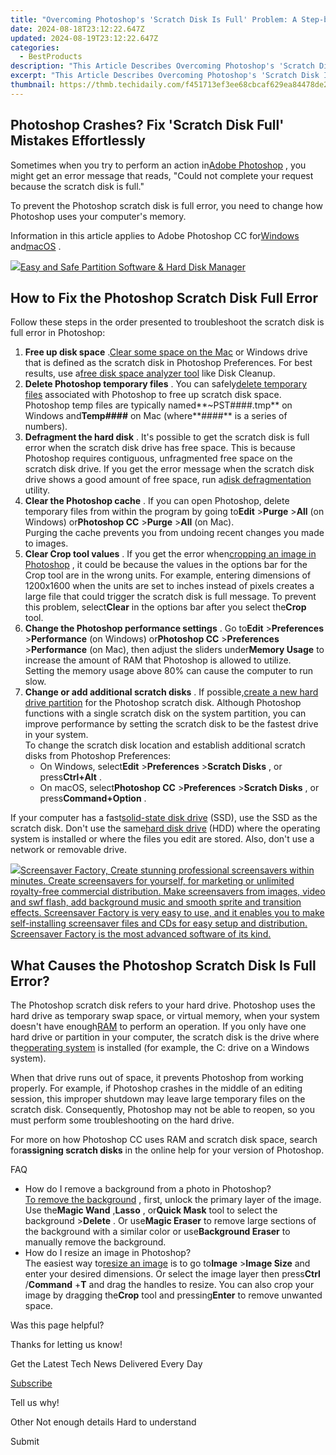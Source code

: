 ```yaml
---
title: "Overcoming Photoshop's 'Scratch Disk Is Full' Problem: A Step-by-Step Guide"
date: 2024-08-18T23:12:22.647Z
updated: 2024-08-19T23:12:22.647Z
categories:
  - BestProducts
description: "This Article Describes Overcoming Photoshop's 'Scratch Disk Is Full' Problem: A Step-by-Step Guide"
excerpt: "This Article Describes Overcoming Photoshop's 'Scratch Disk Is Full' Problem: A Step-by-Step Guide"
thumbnail: https://thmb.techidaily.com/f451713ef3ee68cbcaf629ea84478de29a15d554b3782063832739ea84db6f9e.jpg
---
```


## Photoshop Crashes? Fix 'Scratch Disk Full' Mistakes Effortlessly
 Sometimes when you try to perform an action in[Adobe Photoshop](https://www.lifewire.com/what-is-photoshop-4688397) , you might get an error message that reads, "Could not complete your request because the scratch disk is full."

 To prevent the Photoshop scratch disk is full error, you need to change how Photoshop uses your computer's memory.

 Information in this article applies to Adobe Photoshop CC for[Windows](https://www.lifewire.com/brief-history-of-microsoft-windows-3507078) and[macOS](https://www.lifewire.com/what-is-macos-4691239) .

<!-- affiliate ads begin -->
<a href="https://secure.2checkout.com/order/checkout.php?PRODS=22741618&QTY=1&AFFILIATE=108875&CART=1"><img src="https://www.diskpart.com/resource/images/index/dp-index-img-banner-people@2x.png" border="0">Easy and Safe Partition Software & Hard Disk Manager</a>
<!-- affiliate ads end -->
## How to Fix the Photoshop Scratch Disk Full Error

 Follow these steps in the order presented to troubleshoot the scratch disk is full error in Photoshop:

1. **Free up disk space** .[Clear some space on the Mac](https://www.lifewire.com/clear-space-on-your-mac-4165916) or Windows drive that is defined as the scratch disk in Photoshop Preferences. For best results, use a[free disk space analyzer tool](https://www.lifewire.com/free-disk-space-analyzer-tools-3986870) like Disk Cleanup.
2. **Delete Photoshop temporary files** . You can safely[delete temporary files](https://www.lifewire.com/how-to-delete-temporary-files-in-windows-2624709) associated with Photoshop to free up scratch disk space. Photoshop temp files are typically named**\~PST####.tmp** on Windows and**Temp####** on Mac (where**####** is a series of numbers).
3. **Defragment the hard disk** . It's possible to get the scratch disk is full error when the scratch disk drive has free space. This is because Photoshop requires contiguous, unfragmented free space on the scratch disk drive. If you get the error message when the scratch disk drive shows a good amount of free space, run a[disk defragmentation](https://www.lifewire.com/what-is-fragmentation-defragmentation-2625884) utility.
4. **Clear the Photoshop cache** . If you can open Photoshop, delete temporary files from within the program by going to**Edit** \>**Purge** \>**All** (on Windows) or**Photoshop CC** \>**Purge** \>**All** (on Mac).  
 Purging the cache prevents you from undoing recent changes you made to images.
5. **Clear Crop tool values** . If you get the error when[cropping an image in Photoshop](https://www.lifewire.com/how-to-crop-in-photoshop-4690942) , it could be because the values in the options bar for the Crop tool are in the wrong units. For example, entering dimensions of 1200x1600 when the units are set to inches instead of pixels creates a large file that could trigger the scratch disk is full message. To prevent this problem, select**Clear** in the options bar after you select the**Crop** tool.
6. **Change the Photoshop performance settings** . Go to**Edit** \>**Preferences** \>**Performance** (on Windows) or**Photoshop CC** \>**Preferences** \>**Performance** (on Mac), then adjust the sliders under**Memory Usage** to increase the amount of RAM that Photoshop is allowed to utilize.  
 Setting the memory usage above 80% can cause the computer to run slow.
7. **Change or add additional scratch disks** . If possible,[create a new hard drive partition](https://www.lifewire.com/how-to-partition-a-hard-drive-2626081) for the Photoshop scratch disk. Although Photoshop functions with a single scratch disk on the system partition, you can improve performance by setting the scratch disk to be the fastest drive in your system.  
 To change the scratch disk location and establish additional scratch disks from Photoshop Preferences:  
   * On Windows, select**Edit** \>**Preferences** \>**Scratch Disks** , or press**Ctrl+Alt** .  
   * On macOS, select**Photoshop CC** \>**Preferences** \>**Scratch Disks** , or press**Command+Option** .

 If your computer has a fast[solid-state disk drive](https://www.lifewire.com/solid-state-drive-833448) (SSD), use the SSD as the scratch disk. Don't use the same[hard disk drive](https://www.lifewire.com/what-is-a-hard-disk-drive-2618152) (HDD) where the operating system is installed or where the files you edit are stored. Also, don't use a network or removable drive.

<!-- affiliate ads begin -->
<a href="https://secure.2checkout.com/order/checkout.php?PRODS=194977&QTY=1&AFFILIATE=108875&CART=1"><img src="https://www.blumentals.net/scrfactory/images/screensaver-software.png" border="0">Screensaver Factory, Create stunning professional screensavers within minutes. Create screensavers for yourself, for marketing or unlimited royalty-free commercial distribution. Make screensavers from images, video and swf flash, add background music and smooth sprite and transition effects. Screensaver Factory is very easy to use, and it enables you to make self-installing screensaver files and CDs for easy setup and distribution. Screensaver Factory is the most advanced software of its kind.</a>
<!-- affiliate ads end -->
## What Causes the Photoshop Scratch Disk Is Full Error?

 The Photoshop scratch disk refers to your hard drive. Photoshop uses the hard drive as temporary swap space, or virtual memory, when your system doesn't have enough[RAM](https://www.lifewire.com/what-is-random-access-memory-ram-2618159) to perform an operation. If you only have one hard drive or partition in your computer, the scratch disk is the drive where the[operating system](https://www.lifewire.com/operating-systems-2625912) is installed (for example, the C: drive on a Windows system).

 When that drive runs out of space, it prevents Photoshop from working properly. For example, if Photoshop crashes in the middle of an editing session, this improper shutdown may leave large temporary files on the scratch disk. Consequently, Photoshop may not be able to reopen, so you must perform some troubleshooting on the hard drive.

 For more on how Photoshop CC uses RAM and scratch disk space, search for**assigning scratch disks** in the online help for your version of Photoshop.

 FAQ

* How do I remove a background from a photo in Photoshop?  
[To remove the background](https://www.lifewire.com/how-to-remove-background-photoshop-4590085) , first, unlock the primary layer of the image. Use the**Magic Wand** ,**Lasso** , or**Quick Mask** tool to select the background >**Delete** . Or use**Magic Eraser** to remove large sections of the background with a similar color or use**Background Eraser** to manually remove the background.
* How do I resize an image in Photoshop?  
 The easiest way to[resize an image](https://www.lifewire.com/how-to-resize-an-image-photoshop-4685046) is to go to**Image** \>**Image Size** and enter your desired dimensions. Or select the image layer then press**Ctrl** /**Command** +**T** and drag the handles to resize. You can also crop your image by dragging the**Crop** tool and pressing**Enter** to remove unwanted space.

Was this page helpful?

Thanks for letting us know!

 Get the Latest Tech News Delivered Every Day

[Subscribe](https://www.lifewire.com/#)

Tell us why!

 Other  Not enough details  Hard to understand

 Submit

<ins class="adsbygoogle"
     style="display:block"
     data-ad-format="autorelaxed"
     data-ad-client="ca-pub-7571918770474297"
     data-ad-slot="1223367746"></ins>



<ins class="adsbygoogle"
     style="display:block"
     data-ad-client="ca-pub-7571918770474297"
     data-ad-slot="8358498916"
     data-ad-format="auto"
     data-full-width-responsive="true"></ins>


